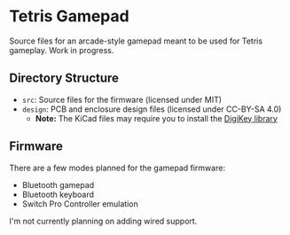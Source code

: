 # Tetris Gamepad

Source files for an arcade-style gamepad meant to be used for Tetris gameplay. Work in progress.

## Directory Structure

- `src`: Source files for the firmware (licensed under MIT)
- `design`: PCB and enclosure design files (licensed under CC-BY-SA 4.0)
  - **Note:** The KiCad files may require you to install the [DigiKey library](https://forum.digikey.com/t/importing-the-digi-key-kicad-library-into-kicad-5-0-0/4075)

## Firmware

There are a few modes planned for the gamepad firmware:

- Bluetooth gamepad
- Bluetooth keyboard
- Switch Pro Controller emulation

I'm not currently planning on adding wired support.